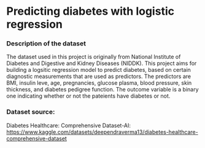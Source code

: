 # Predicting diabetes with logistic regression
### Description of the dataset
The dataset used in this project is originally from National Institute of Diabetes and Digestive and Kidney Diseases (NIDDK). This project aims for building a logsitic regression model to predict diabetes, based on certain diagnostic measurements that are used as predictors. The predictors are BMI, insulin leve, age, pregnancies, glucose plasma, blood pressure, skin thickness, and diabetes pedigree function. The outcome variable is a binary one indicating whether or not the pateients have diabetes or not. 
### Dataset source:  
Diabetes Healthcare: Comprehensive Dataset-AI: https://www.kaggle.com/datasets/deependraverma13/diabetes-healthcare-comprehensive-dataset 

 

